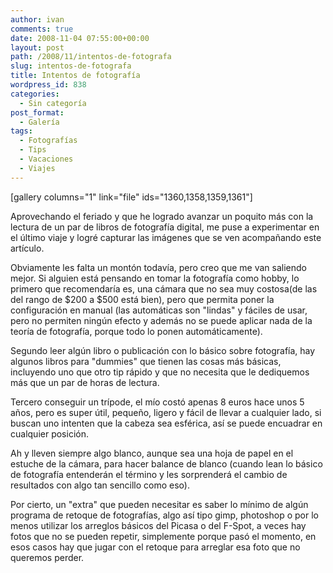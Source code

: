 ```yaml
---
author: ivan
comments: true
date: 2008-11-04 07:55:00+00:00
layout: post
path: /2008/11/intentos-de-fotografa
slug: intentos-de-fotografa
title: Intentos de fotografía
wordpress_id: 838
categories:
  - Sin categoría
post_format:
  - Galería
tags:
  - Fotografías
  - Tips
  - Vacaciones
  - Viajes
---
```


[gallery columns="1" link="file" ids="1360,1358,1359,1361"]

Aprovechando el feriado y que he logrado avanzar un poquito más con la lectura de un par de libros de fotografía digital, me puse a experimentar en el último viaje y logré capturar las imágenes que se ven acompañando este artículo.

Obviamente les falta un montón todavía, pero creo que me van saliendo mejor. Si alguien está pensando en tomar la fotografía como hobby, lo primero que recomendaría es, una cámara que no sea muy costosa(de las del rango de $200 a $500 está bien), pero que permita poner la configuración en manual (las automáticas son "lindas" y fáciles de usar, pero no permiten ningún efecto y además no se puede aplicar nada de la teoría de fotografía, porque todo lo ponen automáticamente).

Segundo leer algún libro o publicación con lo básico sobre fotografía, hay algunos libros para "dummies" que tienen las cosas más básicas, incluyendo uno que otro tip rápido y que no necesita que le dediquemos más que un par de horas de lectura.

Tercero conseguir un trípode, el mío costó apenas 8 euros hace unos 5 años, pero es super útil, pequeño, ligero y fácil de llevar a cualquier lado, si buscan uno intenten que la cabeza sea esférica, así se puede encuadrar en cualquier posición.

Ah y lleven siempre algo blanco, aunque sea una hoja de papel en el estuche de la cámara, para hacer balance de blanco (cuando lean lo básico de fotografía entenderán el término y les sorprenderá el cambio de resultados con algo tan sencillo como eso).

Por cierto, un "extra" que pueden necesitar es saber lo mínimo de algún programa de retoque de fotografías, algo así tipo gimp, photoshop o por lo menos utilizar los arreglos básicos del Picasa o del F-Spot, a veces hay fotos que no se pueden repetir, simplemente porque pasó el momento, en esos casos hay que jugar con el retoque para arreglar esa foto que no queremos perder.
